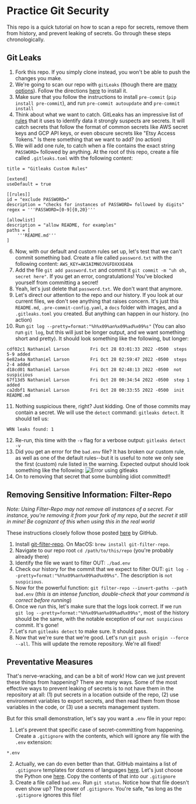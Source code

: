 # Practice Git Security
This repo is a quick tutorial on how to scan a repo for secrets, remove them from history, and prevent leaking of secrets. Go through these steps chronologically.

## Git Leaks

1. Fork this repo. If you simply clone instead, you won't be able to push the changes you make.
2. We're going to scan our repo with `gitLeaks` (though there are [many options](https://spectralops.io/blog/top-9-git-secret-scanning-tools/)). Follow the directions [here](https://github.com/zricethezav/gitleaks) to install it.
3. Make sure that you follow the instructions to install `pre-commit` (`pip install pre-commit`), and run `pre-commit autoupdate` and `pre-commit install`
4. Think about what we want to catch. GitLeaks has an impressive list of [rules](https://github.com/zricethezav/gitleaks/blob/master/config/gitleaks.toml) that it uses to identify data it strongly suspects are secrets. It will catch secrets that follow the format of common secrets like AWS secret keys and GCP API keys, or even obscure secrets like "Etsy Access Tokens." Is there something that we want to add? (no action)
5. We will add one rule, to catch when a file contains the exact string `PASSWORD=` followed by anything. At the root of this repo, create a file called `.gitleaks.toml` with the following content:
```pre
title = "Gitleaks Custom Rules"

[extend]
useDefault = true

[[rules]]
id = "exclude PASSWORD="
description = "checks for instances of PASSWORD= followed by digits"
regex = '''PASSWORD=[0-9]{0,20}'''

[allowlist]
description = "allow README, for examples"
paths = [
    '''README.md'''
]
```

6. Now, with our default and custom rules set up, let's test that we can't commit something bad. Create a file called `password.txt` with the following content:
```AWS_KEY=AKIAIMNOJVGFDXXXE4OA```
7. Add the file `git add password.txt` and commit it `git commit -m "uh oh, secret here"`. If you get an error, congratulations! You've blocked yourself from committing a secret!
8. Yeah, let's just delete that `password.txt`. We don't want that anymore.
9. Let's direct our attention to the repo and our history. If you look at our current files, we don't see anything that raises concern. It's just this `README.md`, `.pre-commit-config.yaml`, a `docs` folder with images, and a `.gitleaks.toml` you created. But anything can happen in our history. (no action)
10. Run `git log --pretty=format:"%h%x09%an%x09%ad%x09%s"` (You can also run `git log`, but this will just be longer output, and we want something short and pretty). It should look something like the following, but longer:
```
cdf02c1 Nathaniel Larson        Fri Oct 28 03:01:33 2022 -0500  steps 5-9 added
6e82a4a Nathaniel Larson        Fri Oct 28 02:59:47 2022 -0500  steps 2-4 added
d18cd01 Nathaniel Larson        Fri Oct 28 02:48:13 2022 -0500  not suspicious
67f13d5 Nathaniel Larson        Fri Oct 28 00:34:54 2022 -0500  step 1 added
ca2dbf1 Nathaniel Larson        Fri Oct 28 00:33:55 2022 -0500  init README.md
```
11. Nothing suspicious there, right? Just kidding. One of those commits may contain a secret. We will use the `detect` command: `gitleaks detect`. It should tell us:
```
WRN leaks found: 1
```
12. Re-run, this time with the `-v` flag for a verbose output: `gitleaks detect -v`
13. Did you get an error for the `bad.env` file? It has broken our custom rule, as well as one of the default rules--but it is useful to note we only see the first (custom) rule listed in the warning. Expected output should look something like the following:
![Error using gitleaks](docs/error_gitleaks.png)
14. On to removing that secret that some bumbling idiot committed!!

## Removing Sensitive Information: Filter-Repo
*Note: Using Filter-Repo may not remove all instances of a secret. For instance, you're removing it from your fork of my repo, but the secret it still in mine! Be cognizant of this when using this in the real world*

These instructions closely follow those posted [here](https://docs.github.com/en/authentication/keeping-your-account-and-data-secure/removing-sensitive-data-from-a-repository) by GitHub.
1. Install [git-filter-repo](https://github.com/newren/git-filter-repo). On MacOS: `brew install git-filter-repo`.
2. Navigate to our repo root `cd /path/to/this/repo` (you're probably already there)
3. Identify the file we want to filter OUT: `./bad.env`
4. Check our history for the commit that we expect to filter OUT: `git log --pretty=format:"%h%x09%an%x09%ad%x09%s"`. The description is `not suspicious`.
4. Now for the powerful function: `git filter-repo --invert-paths --path bad.env` (*this is an intense function, double-check that your command is correct before running*)
5. Once we run this, let's make sure that the logs look correct. If we run `git log --pretty=format:"%h%x09%an%x09%ad%x09%s"`, most of the history should be the same, with the notable exception of our `not suspicious` commit. It's gone!
6. Let's run `gitleaks detect` to make sure. It should pass.
7. Now that we're sure that we're good. Let's run `git push origin --force --all`. This will update the remote repository. We're all fixed!

## Preventative Measures
That's nerve-wracking, and can be a bit of work! How can we just prevent these things from happening? There are many ways. Some of the most effective ways to prevent leaking of secrets is to not have them in the repository at all: (1) put secrets in a location outside of the repo, (2) use environment variables to export secrets, and then read them from those variables in the code, or (3) use a secrets management system. 

But for this small demonstration, let's say you want a `.env` file in your repo:

1. Let's prevent that specific case of secret-committing from happening. Create a `.gitignore` with the contents, which will ignore any file with the `.env` extension:
```
*.env
```
2. Actually, we can do even better than that. GitHub maintains a list of `.gitignore` templates for dozens of languages [here](https://github.com/github/gitignore/blob/main). Let's just choose the Python one [here](https://github.com/github/gitignore/blob/main/Python.gitignore). Copy the contents of that into our `.gitignore` 
3. Create a file called `bad.env`. Run `git status`. Notice how that file doesn't even show up? The power of `.gitignore`. You're safe, *as long as the `.gitignore` ignores this file!
